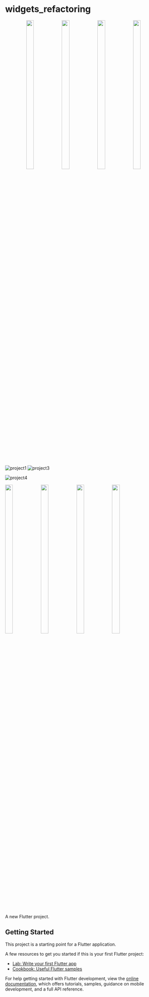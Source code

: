 # widgets_refactoring

<p align="center">
  <img src = " https://github.com/mayuuu05/ui_small_parts/assets/149376263/e4b0089f-6b3d-4422-95de-bdea4fc7f9da" width=22% height=35% >
   <img src = "https://github.com/mayuuu05/ui_small_parts/assets/149376263/63d1777e-7301-4858-ae34-b91144f7e4dc " width=22% height=35% >
   <img src = " https://github.com/mayuuu05/ui_small_parts/assets/149376263/745164fe-bdd8-40b3-800c-fa63ccb9406c" width=22% height=35% >
   <img src = " https://github.com/mayuuu05/ui_small_parts/assets/149376263/4a1b7f59-212f-4453-b189-cc7d4345ad60" width=22% height=35% >
<br>
  <br>
  </br>
</br>

![project1]()
![project3](https://github.com/mayuuu05/ui_small_parts/assets/149376263/8c9e1c66-cc23-4f2c-8a3f-e8b56558161e)

![project4](https://github.com/mayuuu05/ui_small_parts/assets/149376263/5a4b0aba-be19-4103-90df-d8e853823ed4)

  
   <img src = "https://github.com/mayuuu05/ui_small_parts/assets/149376263/72d95fcd-ab12-49db-9fd6-3ce9d5d7edd7       " width=22% height=35% >
   <img src = "https://github.com/mayuuu05/ui_small_parts/assets/149376263/5a41284a-bca0-482e-940e-80647e7c4280       " width=22% height=35% >
   <img src = "https://github.com/mayuuu05/ui_small_parts/assets/149376263/d9379c94-5880-4cff-a4c4-592d7b866ee2    " width=22% height=35% >
   <img src = "https://github.com/mayuuu05/ui_small_parts/assets/149376263/275de905-ad8c-4cc8-ae0d-d0927728bec0    " width=22% height=35% >

</p>

A new Flutter project.

## Getting Started

This project is a starting point for a Flutter application.

A few resources to get you started if this is your first Flutter project:

- [Lab: Write your first Flutter app](https://docs.flutter.dev/get-started/codelab)
- [Cookbook: Useful Flutter samples](https://docs.flutter.dev/cookbook)

For help getting started with Flutter development, view the
[online documentation](https://docs.flutter.dev/), which offers tutorials,
samples, guidance on mobile development, and a full API reference.
